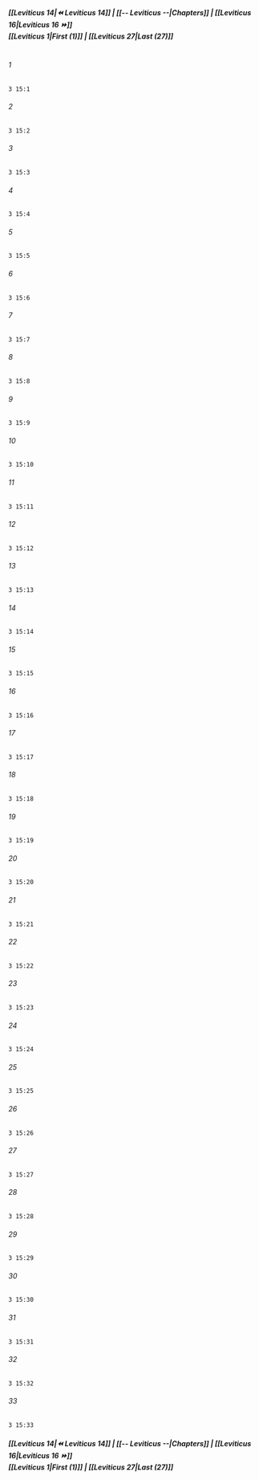 
##### **[[Leviticus 14|⏪ Leviticus 14]] | [[-- Leviticus --|Chapters]] | [[Leviticus 16|Leviticus 16 ⏩]]**<br>**[[Leviticus 1|First (1)]] | [[Leviticus 27|Last (27)]]**<br><br>

###### 1
``` verse
3 15:1
```
###### 2
``` verse
3 15:2
```
###### 3
``` verse
3 15:3
```
###### 4
``` verse
3 15:4
```
###### 5
``` verse
3 15:5
```
###### 6
``` verse
3 15:6
```
###### 7
``` verse
3 15:7
```
###### 8
``` verse
3 15:8
```
###### 9
``` verse
3 15:9
```
###### 10
``` verse
3 15:10
```
###### 11
``` verse
3 15:11
```
###### 12
``` verse
3 15:12
```
###### 13
``` verse
3 15:13
```
###### 14
``` verse
3 15:14
```
###### 15
``` verse
3 15:15
```
###### 16
``` verse
3 15:16
```
###### 17
``` verse
3 15:17
```
###### 18
``` verse
3 15:18
```
###### 19
``` verse
3 15:19
```
###### 20
``` verse
3 15:20
```
###### 21
``` verse
3 15:21
```
###### 22
``` verse
3 15:22
```
###### 23
``` verse
3 15:23
```
###### 24
``` verse
3 15:24
```
###### 25
``` verse
3 15:25
```
###### 26
``` verse
3 15:26
```
###### 27
``` verse
3 15:27
```
###### 28
``` verse
3 15:28
```
###### 29
``` verse
3 15:29
```
###### 30
``` verse
3 15:30
```
###### 31
``` verse
3 15:31
```
###### 32
``` verse
3 15:32
```
###### 33
``` verse
3 15:33
```

##### **[[Leviticus 14|⏪ Leviticus 14]] | [[-- Leviticus --|Chapters]] | [[Leviticus 16|Leviticus 16 ⏩]]**<br>**[[Leviticus 1|First (1)]] | [[Leviticus 27|Last (27)]]**
